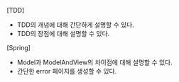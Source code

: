 [TDD]
- TDD의 개념에 대해 간단하게 설명할 수 있다.
- TDD의 장점에 대해 설명할 수 있다.

[Spring]
- Model과 ModelAndView의 차이점에 대해 설명할 수 있다.
- 간단한 error 페이지를 생성할 수 있다.
